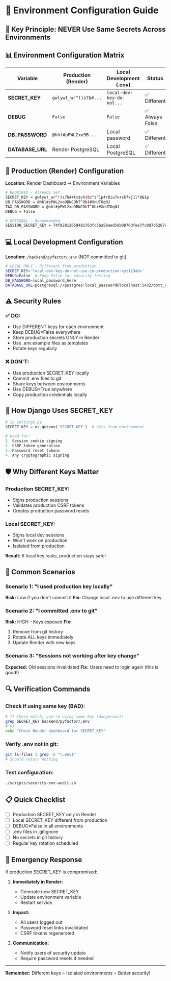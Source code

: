# 🔐 Environment Configuration Guide

## 🎯 Key Principle: NEVER Use Same Secrets Across Environments

## 📊 Environment Configuration Matrix

| Variable | Production (Render) | Local Development (.env) | Status |
|----------|-------------------|-------------------------|---------|
| **SECRET_KEY** | `gwlywt_wr^!)s7b#...` | `local-dev-key-do-not...` | ✅ Different |
| **DEBUG** | `False` | `False` | ✅ Always False |
| **DB_PASSWORD** | `@hhl#pPWL2xo9B...` | Local password | ✅ Different |
| **DATABASE_URL** | Render PostgreSQL | Local PostgreSQL | ✅ Different |

## 🚀 Production (Render) Configuration

**Location:** Render Dashboard → Environment Variables

```bash
# REQUIRED - Already Set
SECRET_KEY = gwlywt_wr^!)s7b#+tx$vh(8z^z^1p4r0iu7v+sk7xj1l*8&1p
DB_PASSWORD = @hhl#pPWL2xo9BNCDhT^Obi#XnUTOqNJ
TAX_DB_PASSWORD = @hhl#pPWL2xo9BNCDhT^Obi#XnUTOqNJ
DEBUG = False

# OPTIONAL - Recommended
SESSION_SECRET_KEY = 74f82812659481763fc5ba58aed5db0876dfee7fc0d7d5267ecbc48e5da99481
```

## 💻 Local Development Configuration

**Location:** `/backend/pyfactor/.env` (NOT committed to git)

```bash
# LOCAL ONLY - Different from production
SECRET_KEY='local-dev-key-do-not-use-in-production-xyz123abc'
DEBUG=False  # Keep False for security testing
DB_PASSWORD=local_password_here
DATABASE_URL=postgresql://postgres:local_password@localhost:5432/dott_dev
```

## ⚠️ Security Rules

### ✅ DO:
- Use DIFFERENT keys for each environment
- Keep DEBUG=False everywhere
- Store production secrets ONLY in Render
- Use .env.example files as templates
- Rotate keys regularly

### ❌ DON'T:
- Use production SECRET_KEY locally
- Commit .env files to git
- Share keys between environments
- Use DEBUG=True anywhere
- Copy production credentials locally

## 🔄 How Django Uses SECRET_KEY

```python
# In settings.py
SECRET_KEY = os.getenv('SECRET_KEY')  # Gets from environment

# Used for:
1. Session cookie signing
2. CSRF token generation
3. Password reset tokens
4. Any cryptographic signing
```

## 🛡️ Why Different Keys Matter

### Production SECRET_KEY:
- Signs production sessions
- Validates production CSRF tokens
- Creates production password resets

### Local SECRET_KEY:
- Signs local dev sessions
- Won't work on production
- Isolated from production

**Result:** If local key leaks, production stays safe!

## 📝 Common Scenarios

### Scenario 1: "I used production key locally"
**Risk:** Low if you don't commit it
**Fix:** Change local .env to use different key

### Scenario 2: "I committed .env to git"
**Risk:** HIGH - Keys exposed
**Fix:** 
1. Remove from git history
2. Rotate ALL keys immediately
3. Update Render with new keys

### Scenario 3: "Sessions not working after key change"
**Expected:** Old sessions invalidated
**Fix:** Users need to login again (this is good!)

## 🔍 Verification Commands

### Check if using same key (BAD):
```bash
# If these match, you're using same key (dangerous!)
grep SECRET_KEY backend/pyfactor/.env
# vs
echo "Check Render dashboard for SECRET_KEY"
```

### Verify .env not in git:
```bash
git ls-files | grep -E "\.env$"
# Should return nothing
```

### Test configuration:
```bash
./scripts/security-env-audit.sh
```

## 📋 Quick Checklist

- [ ] Production SECRET_KEY only in Render
- [ ] Local SECRET_KEY different from production
- [ ] DEBUG=False in all environments
- [ ] .env files in .gitignore
- [ ] No secrets in git history
- [ ] Regular key rotation scheduled

## 🚨 Emergency Response

If production SECRET_KEY is compromised:

1. **Immediately in Render:**
   - Generate new SECRET_KEY
   - Update environment variable
   - Restart service

2. **Impact:**
   - All users logged out
   - Password reset links invalidated
   - CSRF tokens regenerated

3. **Communication:**
   - Notify users of security update
   - Require password resets if needed

---

**Remember:** Different keys = Isolated environments = Better security!